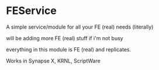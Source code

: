 # FEService

A simple service/module for all your FE (real) needs (literally)

will be adding more FE (real) stuff if i'm not busy 

everything in this module is FE (real) and replicates.

Works in Synapse X, KRNL, ScriptWare
